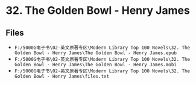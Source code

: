 # 32. The Golden Bowl - Henry James

## Files

- `F:/5000G电子书\02-英文原著专区\Modern Library Top 100 Novels\32. The Golden Bowl - Henry James\The Golden Bowl - Henry James.epub`
- `F:/5000G电子书\02-英文原著专区\Modern Library Top 100 Novels\32. The Golden Bowl - Henry James\The Golden Bowl - Henry James.mobi`
- `F:/5000G电子书\02-英文原著专区\Modern Library Top 100 Novels\32. The Golden Bowl - Henry James\files.txt`
